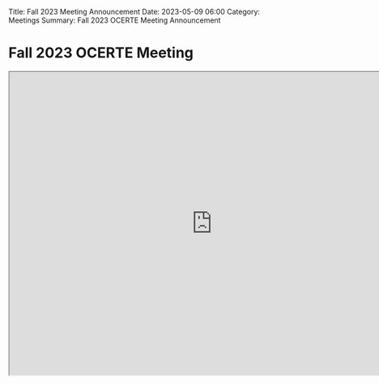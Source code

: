 Title: Fall 2023 Meeting Announcement
Date: 2023-05-09 06:00
Category: Meetings
Summary: Fall 2023 OCERTE Meeting Announcement

# Fall 2023 OCERTE Meeting

<iframe style="border: 10; width:800px; height: 600px; overflow: auto;" src="https://docs.google.com/document/d/e/2PACX-1vRNshjX--pCacTBrCLRCYj-IGF-M_V3dNaLrWKHCoKMb5OWf0prc4KZw95NOMleWwL31x5JSI97fxYc/pub?embedded=true"></iframe>
